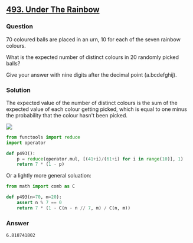 ## **[493. Under The Rainbow](https://projecteuler.net/problem=493)**

### Question
70 coloured balls are placed in an urn, 10 for each of the seven rainbow colours.

What is the expected number of distinct colours in 20 randomly picked balls?

Give your answer with nine digits after the decimal point (a.bcdefghij).

### Solution

The expected value of the number of distinct colours is the sum of the expected value of each colour getting picked, which is equal to 
one minus the probability that the colour hasn't been picked.

<img src="https://render.githubusercontent.com/render/math?math=E(X) = 7 \cdot \sum_{i=1}^7 E(I_i) = 7 \cdot (1 - P(\text{colour not picked}))">

```python
from functools import reduce
import operator

def p493():
    p = reduce(operator.mul, [(41+i)/(61+i) for i in range(10)], 1)
    return 7 * (1 - p)
```

Or a lightly more general soluation:

```python
from math import comb as C

def p493(n=70, m=20):
    assert n % 7 == 0
    return 7 * (1 - C(n - n // 7, m) / C(n, m))
```

### Answer
`6.818741802`
